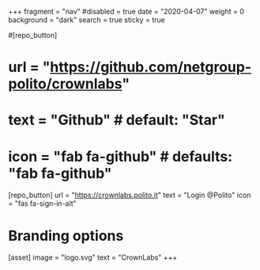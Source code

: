 +++
fragment = "nav"
#disabled = true
date = "2020-04-07"
weight = 0
background = "dark"
search = true
sticky = true

#[repo_button]
#  url = "https://github.com/netgroup-polito/crownlabs"
#  text = "Github" # default: "Star"
#  icon = "fab fa-github" # defaults: "fab fa-github"

[repo_button]
  url = "https://crownlabs.polito.it"
  text = "Login @Polito"
  icon = "fas fa-sign-in-alt"

# Branding options
[asset]
  image = "logo.svg"
  text = "CrownLabs"
+++
